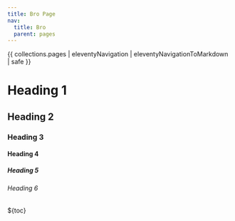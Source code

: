 ```yaml
---
title: Bro Page
nav:
  title: Bro
  parent: pages
---
```


{{ collections.pages | eleventyNavigation | eleventyNavigationToMarkdown | safe }}

# Heading 1

## Heading 2

### Heading 3

#### Heading 4

##### Heading 5

###### Heading 6

${toc}
